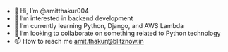 - 👋 Hi, I’m @amitthakur004
- 👀 I’m interested in backend development
- 🌱 I’m currently learning Python, Django, and AWS Lambda
- 💞️ I’m looking to collaborate on something related to Python technology
- 📫 How to reach me amit.thakur@blitznow.in

<!---
amitthakur004/amitthakur004 is a ✨ special ✨ repository because its `README.md` (this file) appears on your GitHub profile.
You can click the Preview link to take a look at your changes.
--->
